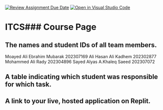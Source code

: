 [![Review Assignment Due Date](https://classroom.github.com/assets/deadline-readme-button-22041afd0340ce965d47ae6ef1cefeee28c7c493a6346c4f15d667ab976d596c.svg)](https://classroom.github.com/a/p4UBLUhf)
[![Open in Visual Studio Code](https://classroom.github.com/assets/open-in-vscode-2e0aaae1b6195c2367325f4f02e2d04e9abb55f0b24a779b69b11b9e10269abc.svg)](https://classroom.github.com/online_ide?assignment_repo_id=20914701&assignment_repo_type=AssignmentRepo)
# ITCS### Course Page

## The names and student IDs of all team members.
Moayed Ali Ebrahim Mubarak 202307169
Ali Hasan Ali Kadhem 202302877
Mohammed Ali Rady 202304896
Sayed Alyas A.Khaleq Saeed 202307072

## A table indicating which student was responsible for which task.

## A link to your live, hosted application on Replit.
